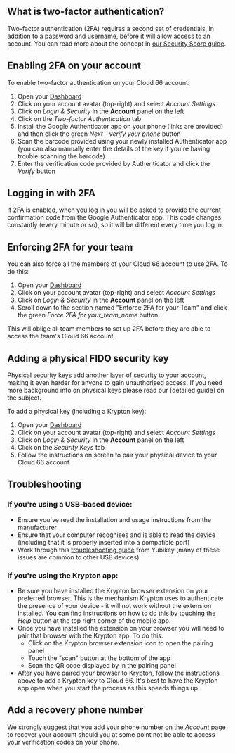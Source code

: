 ## What is two-factor authentication?

Two-factor authentication (2FA) requires a second set of credentials, in addition to a password and username, before it will allow access to an account. You can read more about the concept in [our Security Score guide](/{{page.collection}}/account/understanding-and-improving-security-score.html#why-do-i-need-2fa). 

## Enabling 2FA on your account

To enable two-factor authentication on your Cloud 66 account: 

1. Open your [Dashboard](https://app.cloud66.com/dashboard)
2. Click on your account avatar (top-right) and select *Account Settings*
3. Click on *Login & Security* in the **Account** panel on the left
4. Click on the *Two-factor Authentication* tab
5. Install the Google Authenticator app on your phone (links are provided) and then click the green *Next - verify your phone*  button
6. Scan the barcode provided using your newly installed Authenticator app (you can also manually enter the details of the key if you're having trouble scanning the barcode)
7. Enter the verification code provided by Authenticator and click the *Verify* button

## Logging in with 2FA

If 2FA is enabled, when you log in you will be asked to provide the current confirmation code from the Google Authenticator app. This code changes constantly (every minute or so), so it will be different every time you log in.

## Enforcing 2FA for your team

You can also force all the members of your Cloud 66 account to use 2FA. To do this:

1. Open your [Dashboard](https://app.cloud66.com/dashboard)
2. Click on your account avatar (top-right) and select *Account Settings*
3. Click on *Login & Security* in the **Account** panel on the left
4. Scroll down to the section named "Enforce 2FA for your Team" and click the green *Force 2FA for your_team_name* button.

This will oblige all team members to set up 2FA before they are able to access the team's Cloud 66 account.

## Adding a physical FIDO security key

Physical security keys add another layer of security to your account, making it even harder for anyone to gain unauthorised access. If you need more background info on physical keys please read our [detailed guide] on the subject.

To add a physical key (including a Krypton key):

1. Open your [Dashboard](https://app.cloud66.com/dashboard)
2. Click on your account avatar (top-right) and select *Account Settings*
3. Click on *Login & Security* in the **Account** panel on the left
4. Click on the *Security Keys* tab
5. Follow the instructions on screen to pair your physical device to your Cloud 66 account

## Troubleshooting

### If you're using a USB-based device:

- Ensure you've read the installation and usage instructions from the manufacturer
- Ensure that your computer recognises and is able to read the device (including that it is properly inserted into a compatible port)
- Work through this [troubleshooting guide](https://support.yubico.com/support/solutions/articles/15000008691-basic-yubikey-troubleshooting) from Yubikey (many of these issues are common to other USB devices)

### If you're using the Krypton app:

- Be sure you have installed the Krypton browser extension on your preferred browser. This is the mechanism Krypton uses to authenticate the presence of your device - it will not work without the extension installed. You can find instructions on how to do this by touching the *Help* button at the top right corner of the mobile app.
- Once you have installed the extension on your browser you will need to pair that browser with the Krypton app. To do this:
    - Click on the Krypton browser extension icon to open the pairing panel
    - Touch the "scan" button at the bottom of the app
    - Scan the QR code displayed by in the pairing panel
- After you have paired your browser to Krypton, follow the instructions above to add a Krypton key to Cloud 66. It's best to have the Krypton app open when you start the process as this speeds things up.

## Add a recovery phone number

We strongly suggest that you add your phone number on the *Account* page to recover your account should you at some point not be able to access your verification codes on your phone.